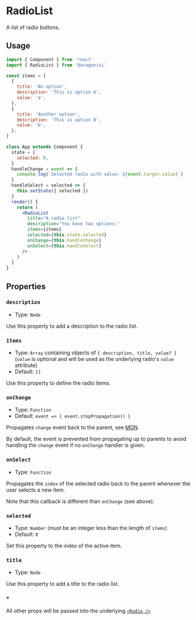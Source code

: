 # RadioList

A list of radio buttons.

## Usage

```jsx
import { Component } from 'react'
import { RadioList } from '@aragon/ui'

const items = [
  {
    title: 'An option',
    description: 'This is option A',
    value: 'a',
  },
  {
    title: 'Another option',
    description: 'This is option B',
    value: 'b',
  },
]

class App extends Component {
  state = {
    selected: 0,
  }
  handleChange = event => {
    console.log(`Selected radio with value: ${event.target.value}`)
  }
  handleSelect = selected => {
    this.setState({ selected })
  }
  render() {
    return (
      <RadioList
        title="A radio list"
        description="You have two options:"
        items={items}
        selected={this.state.selected}
        onChange={this.handleChange}
        onSelect={this.handleSelect}
      />
    )
  }
}
```

## Properties

### `description`

- Type: `Node`

Use this property to add a description to the radio list.

### `items`

- Type: `Array` containing objects of `{ description, title, value? }` (`value` is optional and will be used as the underlying radio's `value` attribute)
- Default: `[]`

Use this property to define the radio items.

### `onChange`

- Type: `Function`
- Default: `event => { event.stopPropagation() }`

Propagates `change` event back to the parent, see [MDN](https://developer.mozilla.org/en-US/docs/Web/Events/change).

By default, the event is prevented from propagating up to parents to avoid handling the `change` event if no `onChange` handler is given.

### `onSelect`

- Type: `Function`

Propagates the `index` of the selected radio back to the parent whenever the user selects a new item.

Note that this callback is different than `onChange` (see above).

### `selected`

- Type: `Number` (must be an integer less than the length of `items`)
- Default: `0`

Set this property to the index of the active item.

### `title`

- Type: `Node`

Use this property to add a title to the radio list.

### `*`

All other props will be passed into the underlying [`<Radio />`](../radio-button/)

